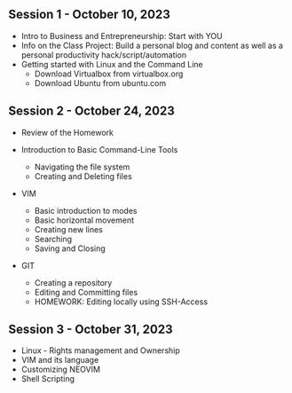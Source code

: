 ## Session 1 - October 10, 2023

- Intro to Business and Entrepreneurship: Start with YOU
- Info on the Class Project: Build a personal blog and content as well as a personal productivity hack/script/automation
- Getting started with Linux and the Command Line
    - Download Virtualbox from virtualbox.org
    - Download Ubuntu from ubuntu.com


## Session 2 - October 24, 2023

- Review of the Homework
- Introduction to Basic Command-Line Tools
    - Navigating the file system
    - Creating and Deleting files

- VIM
    - Basic introduction to modes
    - Basic horizontal movement
    - Creating new lines
    - Searching
    - Saving and Closing

- GIT
    - Creating a repository
    - Editing and Committing files
    - HOMEWORK: Editing locally using SSH-Access


## Session 3 - October 31, 2023

- Linux - Rights management and Ownership
- VIM and its language
- Customizing NEOVIM 
- Shell Scripting



